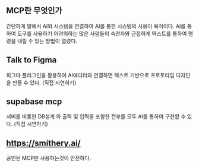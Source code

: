 ## MCP란 무엇인가

간단하게 말해서 AI와 시스템을 연결하여 AI를 통한 시스템의 사용이 목적이다.
AI를 통하여 도구를 사용하기 어려워하는 많은 사람들이 숙련자와 근접하게
텍스트를 통하여 명령을 내릴 수 있는 방법이 열렸다.

## Talk to Figma

피그마 플러그인을 활용하여 AI에디터와 연결하면 텍스트 기반으로
프로토타입 디자인을 만들 수 있다.
(직접 시연하기)

## supabase mcp

서버를 비롯한 DB설계 와 출력 및 입력을 포함한 전부를 모두 AI를 통하여
구현할 수 있다.
(직접 시연하기)

## https://smithery.ai/

공인된 MCP만 사용하는것이 안전하다.
